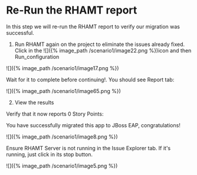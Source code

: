 # Re-Run the RHAMT report

In this step we will re-run the RHAMT report to verify our migration was successful.

1. Run RHAMT again on the project to eliminate the issues already fixed. Click in the ![]({% image_path /scenario1/image22.png %})icon and then Run\_configuration

![]({% image_path /scenario1/image17.png %})

  
Wait for it to complete before continuing!. You should see Report tab:

![]({% image_path /scenario1/image65.png %})

2. View the results

Verify that it now reports 0 Story Points:

You have successfully migrated this app to JBoss EAP, congratulations!

![]({% image_path /scenario1/image8.png %})

Ensure RHAMT Server is not running in the Issue Explorer tab. If it's running, just click in its stop button.

![]({% image_path /scenario1/image5.png %})



